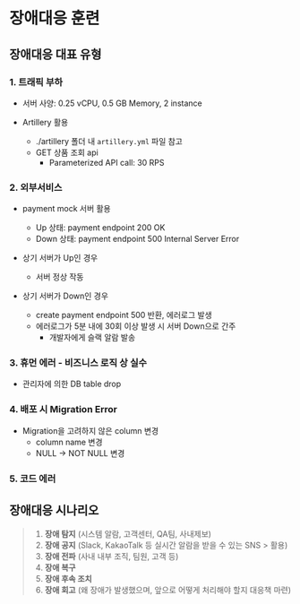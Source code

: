 # 장애대응 훈련

## 장애대응 대표 유형

### 1. 트래픽 부하

- 서버 사양: 0.25 vCPU, 0.5 GB Memory, 2 instance

- Artillery 활용
  - ./artillery 폴더 내 `artillery.yml` 파일 참고
  - GET 상품 조회 api
    - Parameterized API call: 30 RPS

### 2. 외부서비스

- payment mock 서버 활용
  - Up 상태: payment endpoint 200 OK
  - Down 상태: payment endpoint 500 Internal Server Error

- 상기 서버가 Up인 경우
  - 서버 정상 작동
- 상기 서버가 Down인 경우
  - create payment endpoint 500 반환, 에러로그 발생
  - 에러로그가 5분 내에 30회 이상 발생 시 서버 Down으로 간주
    - 개발자에게 슬랙 알람 발송

### 3. 휴먼 에러 - 비즈니스 로직 상 실수

- 관리자에 의한 DB table drop

### 4. 배포 시 Migration Error

- Migration을 고려하지 않은 column 변경
  - column name 변경
  - NULL -> NOT NULL 변경

### 5. 코드 에러

## 장애대응 시나리오

> 1. **장애 탐지** (시스템 알람, 고객센터, QA팀, 사내제보)
> 2. **장애 공지** (Slack, KakaoTalk 등 실시간 알람을 받을 수 있는 SNS > 활용)
> 3. **장애 전파** (사내 내부 조직, 팀원, 고객 등)
> 4. **장애 복구**
> 5. **장애 후속 조치**
> 6. **장애 회고** (왜 장애가 발생했으며, 앞으로 어떻게 처리해야 할지 대응책 마련)

